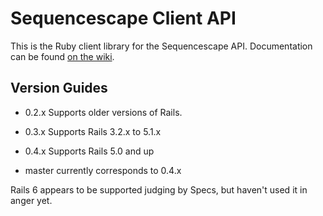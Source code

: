 Sequencescape Client API
========================

This is the Ruby client library for the Sequencescape API.
Documentation can be found [on the wiki](https://github.com/sanger/sequencescape-client-api/wiki).

Version Guides
--------------

- 0.2.x Supports older versions of Rails.
- 0.3.x Supports Rails 3.2.x to 5.1.x
- 0.4.x Supports Rails 5.0 and up

- master currently corresponds to 0.4.x

Rails 6 appears to be supported judging by Specs, but haven't used it in anger
yet.
